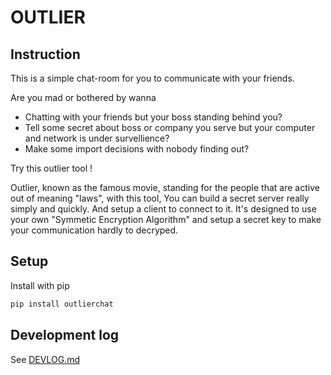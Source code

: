 <!--
 * @Date: 2023-01-07 22:59:34
 * @LastEditors: ThetisEliza wxf199601@gmail.com
 * @LastEditTime: 2023-01-10 18:10:35
 * @FilePath: /outlier/README.md
-->
# OUTLIER

## Instruction

This is a simple chat-room for you to communicate with your friends.

Are you mad or bothered by wanna

* Chatting with your friends but your boss standing behind you?
* Tell some secret about boss or company you serve but your computer and network is under survellience?
* Make some import decisions with nobody finding out?

Try this outlier tool !

Outlier, known as the famous movie, standing for the people that are active out of meaning "laws", with this tool,
You can build a secret server really simply and quickly. And setup a client to connect to it. It's designed to use
your own "Symmetic Encryption Algorithm" and setup a secret key to make your communication hardly to decryped.

## Setup

Install with pip
```bash
pip install outlierchat
```

## Development log

See [DEVLOG.md](https://github.com/ThetisEliza/outlier/DEVLOG.md)



